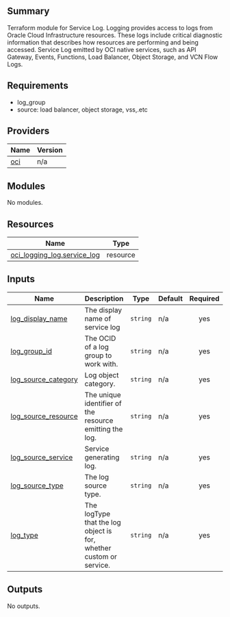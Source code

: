 ## Summary
Terraform module for Service Log.
Logging provides access to logs from Oracle Cloud Infrastructure resources. 
These logs include critical diagnostic information that describes how 
resources are performing and being accessed.
Service Log emitted by OCI native services, such as API Gateway, 
Events, Functions, Load Balancer, Object Storage, and VCN Flow Logs.



## Requirements

* log_group
* source: load balancer, object storage, vss,.etc 

## Providers

| Name | Version |
|------|---------|
| <a name="provider_oci"></a> [oci](#provider\_oci) | n/a |

## Modules

No modules.

## Resources

| Name | Type |
|------|------|
| [oci_logging_log.service_log](https://registry.terraform.io/providers/oracle/oci/latest/docs/resources/logging_log) | resource |

## Inputs

| Name | Description | Type | Default | Required |
|------|-------------|------|---------|:--------:|
| <a name="input_log_display_name"></a> [log\_display\_name](#input\_log\_display\_name) | The display name of service log | `string` | n/a | yes |
| <a name="input_log_group_id"></a> [log\_group\_id](#input\_log\_group\_id) | The OCID of a log group to work with. | `string` | n/a | yes |
| <a name="input_log_source_category"></a> [log\_source\_category](#input\_log\_source\_category) | Log object category. | `string` | n/a | yes |
| <a name="input_log_source_resource"></a> [log\_source\_resource](#input\_log\_source\_resource) | The unique identifier of the resource emitting the log. | `string` | n/a | yes |
| <a name="input_log_source_service"></a> [log\_source\_service](#input\_log\_source\_service) | Service generating log. | `string` | n/a | yes |
| <a name="input_log_source_type"></a> [log\_source\_type](#input\_log\_source\_type) | The log source type. | `string` | n/a | yes |
| <a name="input_log_type"></a> [log\_type](#input\_log\_type) | The logType that the log object is for, whether custom or service. | `string` | n/a | yes |

## Outputs

No outputs.

